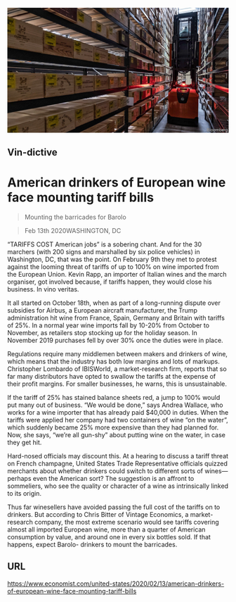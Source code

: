 ![](./images/20200215_USP505.jpg)

## Vin-dictive

# American drinkers of European wine face mounting tariff bills

> Mounting the barricades for Barolo

> Feb 13th 2020WASHINGTON, DC

“TARIFFS COST American jobs” is a sobering chant. And for the 30 marchers (with 200 signs and marshalled by six police vehicles) in Washington, DC, that was the point. On February 9th they met to protest against the looming threat of tariffs of up to 100% on wine imported from the European Union. Kevin Rapp, an importer of Italian wines and the march organiser, got involved because, if tariffs happen, they would close his business. In vino veritas.

It all started on October 18th, when as part of a long-running dispute over subsidies for Airbus, a European aircraft manufacturer, the Trump administration hit wine from France, Spain, Germany and Britain with tariffs of 25%. In a normal year wine imports fall by 10-20% from October to November, as retailers stop stocking up for the holiday season. In November 2019 purchases fell by over 30% once the duties were in place.

Regulations require many middlemen between makers and drinkers of wine, which means that the industry has both low margins and lots of markups. Christopher Lombardo of IBISWorld, a market-research firm, reports that so far many distributors have opted to swallow the tariffs at the expense of their profit margins. For smaller businesses, he warns, this is unsustainable.

If the tariff of 25% has stained balance sheets red, a jump to 100% would put many out of business. “We would be done,” says Andrea Wallace, who works for a wine importer that has already paid $40,000 in duties. When the tariffs were applied her company had two containers of wine “on the water”, which suddenly became 25% more expensive than they had planned for. Now, she says, “we’re all gun-shy” about putting wine on the water, in case they get hit.

Hard-nosed officials may discount this. At a hearing to discuss a tariff threat on French champagne, United States Trade Representative officials quizzed merchants about whether drinkers could switch to different sorts of wines—perhaps even the American sort? The suggestion is an affront to sommeliers, who see the quality or character of a wine as intrinsically linked to its origin.

Thus far winesellers have avoided passing the full cost of the tariffs on to drinkers. But according to Chris Bitter of Vintage Economics, a market-research company, the most extreme scenario would see tariffs covering almost all imported European wine, more than a quarter of American consumption by value, and around one in every six bottles sold. If that happens, expect Barolo- drinkers to mount the barricades.

## URL

https://www.economist.com/united-states/2020/02/13/american-drinkers-of-european-wine-face-mounting-tariff-bills
